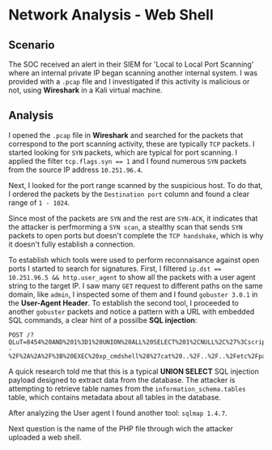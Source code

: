 # Network Analysis - Web Shell

## Scenario

The SOC received an alert in their SIEM for 'Local to Local Port Scanning' where an internal private IP began scanning another internal system. I was provided with a `.pcap` file and I investigated if this activity is malicious or not, using **Wireshark** in a Kali virtual machine.

## Analysis

I opened the `.pcap` file in **Wireshark** and searched for the packets that correspond to the port scanning activity, these are typically `TCP` packets. 
I started looking for `SYN` packets, which are typical for port scanning. I applied the filter `tcp.flags.syn == 1` and I found numerous `SYN` packets from the source IP  address `10.251.96.4`.

Next, I looked for the port range scanned by the suspicious host. To do that, I ordered the packets by the `Destination port` column and found a clear range of `1 - 1024`.

Since most of the packets are `SYN` and the rest are `SYN-ACK`, it indicates that the attacker is perfmorming a `SYN scan`, a stealthy scan that sends `SYN` packets to open ports but doesn't complete the `TCP handshake`, which is why it doesn't fully establish a connection.

To establish which tools were used to perform reconnaisance against open ports I started to search for signatures. First, I filtered `ip.dst == 10.251.96.5 && http.user_agent` to show all the packets with a user agent string to the target IP. 
I saw many `GET` request to different paths on the same domain, like `admin`, I inspected some of them and I found `gobuster 3.0.1` in the **User-Agent Header**.
To establish the second tool, I proceeded to another `gobuster` packets and notice a pattern with a URL with embedded SQL commands, a clear hint of a possilbe **SQL injection**: 

```
POST /?QLuT=8454%20AND%201%3D1%20UNION%20ALL%20SELECT%201%2CNULL%2C%27%3Cscript%3Ealert%28%22XSS%22%29%3C%2Fscript%3E%27%2Ctable_name%20FROM%20information_schema.tables%20WHERE%202%3E1--%2F%2A%2A%2F%3B%20EXEC%20xp_cmdshell%28%27cat%20..%2F..%2F..%2Fetc%2Fpasswd%27%29%23
```

A quick research told me that this is a typical **UNION SELECT** SQL injection payload designed to extract data from the database. The attacker is attempting to retrieve table names from the `information_schema.tables` table, which contains metadata about all tables in the database.

After analyzing the User agent I found another tool: `sqlmap 1.4.7`.

Next question is the name of the PHP file through wich the attacker uploaded a web shell. 